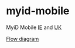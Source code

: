 # myid-mobile

MyiD Mobile [IE](http://www.idmobile.ie) and [UK](https://www.idmobile.co.uk)

[Flow diagram](https://sketchboard.me/RAdOBg32ynxh)
